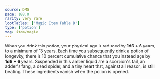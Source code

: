 ```yaml
---
source: DMG
page: 188.0
rarity: very rare
lootTables: ['Magic Item Table D']
type: ['potion']
tag: item/magic
---
```


When you drink this potion, your physical age is reduced by **1d6 + 6** years, to a minimum of 13 years. Each time you subsequently drink a potion of longevity, there is 10 percent cumulative chance that you instead age by **1d6 + 6** years. Suspended in this amber liquid are a scorpion's tail, an adder's fang, a dead spider, and a tiny heart that, against all reason, is still beating. These ingredients vanish when the potion is opened.


